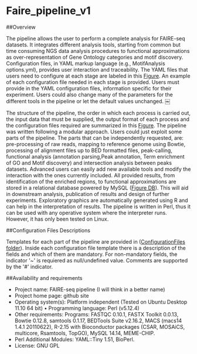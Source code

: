 Faire_pipeline_v1
=================

##Overview

The pipeline allows the user to perform a complete analysis for FAIRE-seq datasets. It integrates different analysis tools, starting from common but time consuming NGS data analysis procedures to functional approximations as over-representation of Gene Ontology categories and motif discovery.
Configuration files, in YAML markup language (e.g., MotifAnalysis options.yml), provides user interaction and traceability. The YAML files that users need to configure at each stage are labeled in this [Figure](http://bce-user-004.uniandes.edu.co/FAIRE_ARAB/pipeline.png). An example of each configuration file needed in each stage is provided. Users must provide in the YAML configuration files, information specific for their experiment. Users could also change many of the parameters for the different tools in the pipeline or let the default values unchanged.
￼

The structure of the pipeline, the order in which each process is carried out, the input data that must be supplied, the output format of each process and the configuration files required are summarized in this [Figure](http://bce-user-004.uniandes.edu.co/FAIRE_ARAB/pipeline.png). The pipeline was written following a modular approach. Users could just exploit some parts of the pipeline. The parts that can be independently requested, are: pre-processing of raw reads, mapping to reference genome using Bowtie, processing of alignment files up to BED formatted files, peak-calling, functional analysis (annotation parsing,Peak annotation, Term enrichment of GO and Motif discovery) and intersection analysis between peaks datasets. Advanced users can easily add new available tools and modify the interaction with the ones currently included.
All provided results, from identification of the enriched regions, to functional approximations are stored in a relational database powered by MySQL ([Figure DB](http://bce-user-004.uniandes.edu.co/FAIRE_ARAB/DB_squema.png)). This will aid in downstream analysis, publication of results and design of further experiments. Exploratory graphics are automatically generated using R and can help in the interpretation of results.
The pipeline is written in Perl, thus it can be used with any operative system where the interpreter runs. However, it has only been tested on Linux.

##Configuration Files Descriptions

Templates for each part of the pipeline are provided in ([ConfigurationFiles folder](https://github.com/daugo/Faire_pipeline_v1/tree/master/ConfigurationFiles)). Inside each configuration file template there is a description of the fields and which of them are mandatory. For non-mandatory fields, the indicator '~'  is requiered as  null/undefined value. Comments are supported by the '#' indicator.

##Availability and requirements
* Project name: FAIRE-seq pipeline (I will think in a better name)
* Project home page: github site
* Operating system(s): Platform independent (Tested on Ubuntu Desktop 11.10 64 bit) • Programming language: Perl (v5.12.4)
* Other requirements: Programs: FASTQC 0.10.1, FASTX Toolkit 0.0.13, Bowtie 0.12.8, samtools 0.1.17, BEDTools Suite v2.16.2, MACS (macs14 1.4.1 20110622), R-2.15 with Bioconductor packages (CSAR, MOSAiCS, multicore, Rsamtools, TopGO), MySQL 14.14, MEME-CHIP.
* Perl Additional Modules: YAML::Tiny 1.51, BioPerl. 
* License: GNU GPL

